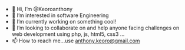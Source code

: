 - 👋 Hi, I’m @Keoroanthony
- 👀 I’m interested in software Engineering
- 🌱 I’m currently working on something cool!
- 💞️ I’m looking to collaborate on and help anyone facing challenges on web development using php, js, html5, css3 ...
- 📫 How to reach me...use anthony.keoro@gmail.com

<!---
Keoroanthony/Keoroanthony is a ✨ special ✨ repository because its `README.md` (this file) appears on your GitHub profile.
You can click the Preview link to take a look at your changes.
--->
